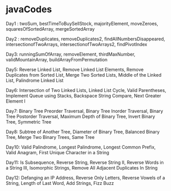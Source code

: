 # javaCodes
Day1 : twoSum, bestTimeToBuySellStock, majorityElement, moveZeroes, squaresOfSortedArray, mergeSortedArray

Day2 : removeDuplicates, removeDuplicates2, findAllNumbersDisappeared, intersectionofTwoArrays, intersectionofTwoArrays2, findPivotIndex

Day3: runningSumOfArray, removeElement, thirdMaxNumber, validMountainArray, buildArrayFromPermutation

Day5: Reverse Linked List, Remove Linked List Elements, Remove Duplicates from Sorted List, Merge Two Sorted Lists, Middle of the Linked List, Palindrome Linked List

Day6: Intersection of Two Linked Lists, Linked List Cycle, Valid Parentheses, Implement Queue using Stacks, Backspace String Compare, Next Greater Element I

Day7: Binary Tree Preorder Traversal, Binary Tree Inorder Traversal, Binary Tree Postorder Traversal, Maximum Depth of Binary Tree, Invert Binary Tree, Symmetric Tree

Day8: Subtree of Another Tree, Diameter of Binary Tree, Balanced Binary Tree, Merge Two Binary Trees, Same Tree

Day10: Valid Palindrome, Longest Palindrome, Longest Common Prefix, Valid Anagram, First Unique Character in a String

Day11: Is Subsequence, Reverse String, Reverse String II, Reverse Words in a String III, Isomorphic Strings, Remove All Adjacent Duplicates In String

Day12: Defanging an IP Address, Reverse Only Letters, Reverse Vowels of a String, Length of Last Word, Add Strings, Fizz Buzz
